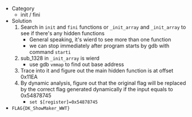 * Category
  * init / fini
* Solution
  1. Search in ```init``` and ```fini``` functions or ```_init_array``` and ```_init_array``` to see if there's any hidden functions
     * General speaking, it's wierd to see more than one function
     * we can stop immediately after program starts by gdb with command ```starti```
  2. sub_1328 in ```_init_array``` is wierd
     * use gdb ```vmmap``` to find out base address
  3. Trace into it and figure out the main hidden function is at offset 0x11EA
  4. By dynamic analysis, figure out that the original flag will be replaced by the correct flag generated dynamically if the input equals to 0x54878745
     * ```set $[register]=0x54878745```
* ```FLAG{DK_ShowMaker_WWT}```